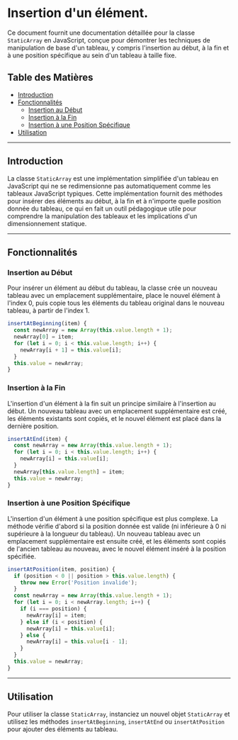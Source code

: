 # Insertion d'un élément.

Ce document fournit une documentation détaillée pour la classe `StaticArray` en JavaScript, conçue pour démontrer les techniques de manipulation de base d'un tableau, y compris l'insertion au début, à la fin et à une position spécifique au sein d'un tableau à taille fixe.

## Table des Matières

- [Introduction](#introduction)
- [Fonctionnalités](#fonctionnalités)
    - [Insertion au Début](#insertion-au-début)
    - [Insertion à la Fin](#insertion-à-la-fin)
    - [Insertion à une Position Spécifique](#insertion-à-une-position-spécifique)
- [Utilisation](#utilisation)

---

## Introduction

La classe `StaticArray` est une implémentation simplifiée d'un tableau en JavaScript qui ne se redimensionne pas automatiquement comme les tableaux JavaScript typiques. Cette implémentation fournit des méthodes pour insérer des éléments au début, à la fin et à n'importe quelle position donnée du tableau, ce qui en fait un outil pédagogique utile pour comprendre la manipulation des tableaux et les implications d'un dimensionnement statique.

---

## Fonctionnalités

### Insertion au Début

Pour insérer un élément au début du tableau, la classe crée un nouveau tableau avec un emplacement supplémentaire, place le nouvel élément à l'index 0, puis copie tous les éléments du tableau original dans le nouveau tableau, à partir de l'index 1.

```javascript
insertAtBeginning(item) {
  const newArray = new Array(this.value.length + 1);
  newArray[0] = item;
  for (let i = 0; i < this.value.length; i++) {
    newArray[i + 1] = this.value[i];
  }
  this.value = newArray;
}
```

### Insertion à la Fin

L'insertion d'un élément à la fin suit un principe similaire à l'insertion au début. Un nouveau tableau avec un emplacement supplémentaire est créé, les éléments existants sont copiés, et le nouvel élément est placé dans la dernière position.

```javascript
insertAtEnd(item) {
  const newArray = new Array(this.value.length + 1);
  for (let i = 0; i < this.value.length; i++) {
    newArray[i] = this.value[i];
  }
  newArray[this.value.length] = item;
  this.value = newArray;
}
```

### Insertion à une Position Spécifique

L'insertion d'un élément à une position spécifique est plus complexe. La méthode vérifie d'abord si la position donnée est valide (ni inférieure à 0 ni supérieure à la longueur du tableau). Un nouveau tableau avec un emplacement supplémentaire est ensuite créé, et les éléments sont copiés de l'ancien tableau au nouveau, avec le nouvel élément inséré à la position spécifiée.

```javascript
insertAtPosition(item, position) {
  if (position < 0 || position > this.value.length) {
    throw new Error('Position invalide');
  }
  const newArray = new Array(this.value.length + 1);
  for (let i = 0; i < newArray.length; i++) {
    if (i === position) {
      newArray[i] = item;
    } else if (i < position) {
      newArray[i] = this.value[i];
    } else {
      newArray[i] = this.value[i - 1];
    }
  }
  this.value = newArray;
}
```

---

## Utilisation

Pour utiliser la classe `StaticArray`, instanciez un nouvel objet `StaticArray` et utilisez les méthodes `insertAtBeginning`, `insertAtEnd` ou `insertAtPosition` pour ajouter des éléments au tableau.